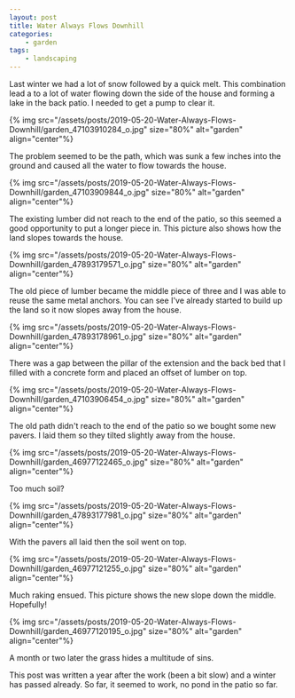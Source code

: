 ```yaml
---
layout: post
title: Water Always Flows Downhill
categories:
    - garden
tags:
    - landscaping
---
```



Last winter we had a lot of snow followed by a quick melt. This combination lead a to a lot of water flowing down the side of the house and forming a lake in the back patio. I needed to get a pump to clear it.




{% img src="/assets/posts/2019-05-20-Water-Always-Flows-Downhill/garden_47103910284_o.jpg" size="80%" alt="garden" align="center"%}


The problem seemed to be the path, which was sunk a few inches into the ground and caused all the water to flow towards the house.




{% img src="/assets/posts/2019-05-20-Water-Always-Flows-Downhill/garden_47103909844_o.jpg" size="80%" alt="garden" align="center"%}


The existing lumber did not reach to the end of the patio, so this seemed a good opportunity to put a longer piece in. This picture also shows how the land slopes towards the house.




{% img src="/assets/posts/2019-05-20-Water-Always-Flows-Downhill/garden_47893179571_o.jpg" size="80%" alt="garden" align="center"%}


The old piece of lumber became the middle piece of three and I was able to reuse the same metal anchors. You can see I've already started to build up the land so it now slopes away from the house.




{% img src="/assets/posts/2019-05-20-Water-Always-Flows-Downhill/garden_47893178961_o.jpg" size="80%" alt="garden" align="center"%}


There was a gap between the pillar of the extension and the back bed that I filled with a concrete form and placed an offset of lumber on top.




{% img src="/assets/posts/2019-05-20-Water-Always-Flows-Downhill/garden_47103906454_o.jpg" size="80%" alt="garden" align="center"%}


The old path didn't reach to the end of the patio so we bought some new pavers. I laid them so they tilted slightly away from the house.




{% img src="/assets/posts/2019-05-20-Water-Always-Flows-Downhill/garden_46977122465_o.jpg" size="80%" alt="garden" align="center"%}


Too much soil?




{% img src="/assets/posts/2019-05-20-Water-Always-Flows-Downhill/garden_47893177981_o.jpg" size="80%" alt="garden" align="center"%}


With the pavers all laid then the soil went on top.




{% img src="/assets/posts/2019-05-20-Water-Always-Flows-Downhill/garden_46977121255_o.jpg" size="80%" alt="garden" align="center"%}


Much raking ensued. This picture shows the new slope down the middle. Hopefully!




{% img src="/assets/posts/2019-05-20-Water-Always-Flows-Downhill/garden_46977120195_o.jpg" size="80%" alt="garden" align="center"%}


A month or two later the grass hides a multitude of sins.




This post was written a year after the work (been a bit slow) and a winter has passed already. So far, it seemed to work, no pond in the patio so far.


